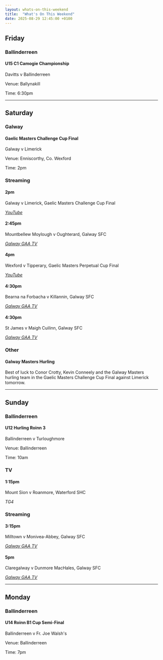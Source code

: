 ```yaml
---
layout: whats-on-this-weekend
title:  "What's On This Weekend"
date: 2025-08-29 12:45:00 +0100
---
```


## Friday

### Ballinderreen

#### U15 C1 Camogie Championship

Davitts v Ballinderreen

Venue: Ballynakill

Time: 6:30pm

---

## Saturday

### Galway

#### Gaelic Masters Challenge Cup Final

Galway v Limerick

Venue: Enniscorthy, Co. Wexford

Time: 2pm

### Streaming

#### 2pm

Galway v Limerick, Gaelic Masters Challenge Cup Final

[*YouTube*](https://www.youtube.com/live/af8iyOh2b68)

#### 2:45pm

Mountbellew Moylough v Oughterard, Galway SFC

[*Galway GAA TV*](https://page.inplayer.com/galwaygaatv/item.html?id=5047091)

#### 4pm

Wexford v Tipperary, Gaelic Masters Perpetual Cup Final 

[*YouTube*](https://www.youtube.com/watch?v=0Jdzd_H2a7g)

#### 4:30pm

Bearna na Forbacha v Killannin, Galway SFC

[*Galway GAA TV*](https://page.inplayer.com/galwaygaatv/item.html?id=5047090)

#### 4:30pm

St James v Maigh Cuilinn, Galway SFC

[*Galway GAA TV*](https://page.inplayer.com/galwaygaatv/item.html?id=5047089)

### Other

#### Galway Masters Hurling

Best of luck to Conor Crotty, Kevin Conneely and the Galway Masters hurling team in the Gaelic Masters Challenge Cup Final against Limerick tomorrow.

---

## Sunday

### Ballinderreen

#### U12 Hurling Roinn 3

Ballinderreen v Turloughmore

Venue: Ballinderreen

Time: 10am

### TV

#### 1:15pm

Mount Sion v Roanmore, Waterford SHC

*TG4*

### Streaming

#### 3:15pm

Milltown v Monivea-Abbey, Galway SFC

[*Galway GAA TV*](https://page.inplayer.com/galwaygaatv/item.html?id=5047088)

#### 5pm

Claregalway v Dunmore MacHales, Galway SFC

[*Galway GAA TV*](https://page.inplayer.com/galwaygaatv/item.html?id=5047087)

---

## Monday

### Ballinderreen

#### U14 Roinn B1 Cup Semi-Final

Ballinderreen v Fr. Joe Walsh's

Venue: Ballinderreen

Time: 7pm